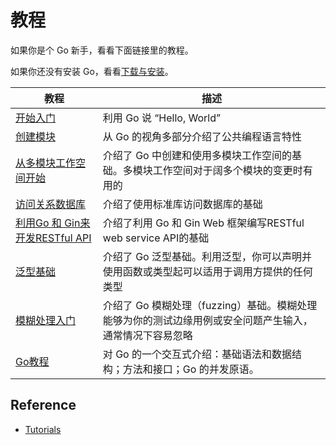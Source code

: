 # 教程

如果你是个 Go 新手，看看下面链接里的教程。

如果你还没有安装 Go，看看[下载与安装](https://go.dev/doc/install)。

教程|描述
--------|--------
[开始入门](https://go.dev/doc/tutorial/getting-started.html)|利用 Go 说 “Hello, World”
[创建模块](https://go.dev/doc/tutorial/create-module.html)|从 Go 的视角多部分介绍了公共编程语言特性
[从多模块工作空间开始](https://go.dev/doc/tutorial/workspaces.html)|介绍了 Go 中创建和使用多模块工作空间的基础。多模块工作空间对于阔多个模块的变更时有用的
[访问关系数据库](https://go.dev/doc/tutorial/database-access)|介绍了使用标准库访问数据库的基础
[利用Go 和 Gin来开发RESTful API](https://go.dev/doc/tutorial/web-service-gin)|介绍了利用 Go 和 Gin Web 框架编写RESTful web service API的基础
[泛型基础](https://go.dev/doc/tutorial/generics)|介绍了 Go 泛型基础。利用泛型，你可以声明并使用函数或类型起可以适用于调用方提供的任何类型
[模糊处理入门](https://go.dev/doc/tutorial/fuzz)|介绍了 Go 模糊处理（fuzzing）基础。模糊处理能够为你的测试边缘用例或安全问题产生输入，通常情况下容易忽略
[Go教程](https://go.dev/tour/)|对 Go 的一个交互式介绍：基础语法和数据结构；方法和接口；Go 的并发原语。

## Reference

- [Tutorials](https://go.dev/doc/tutorial/)